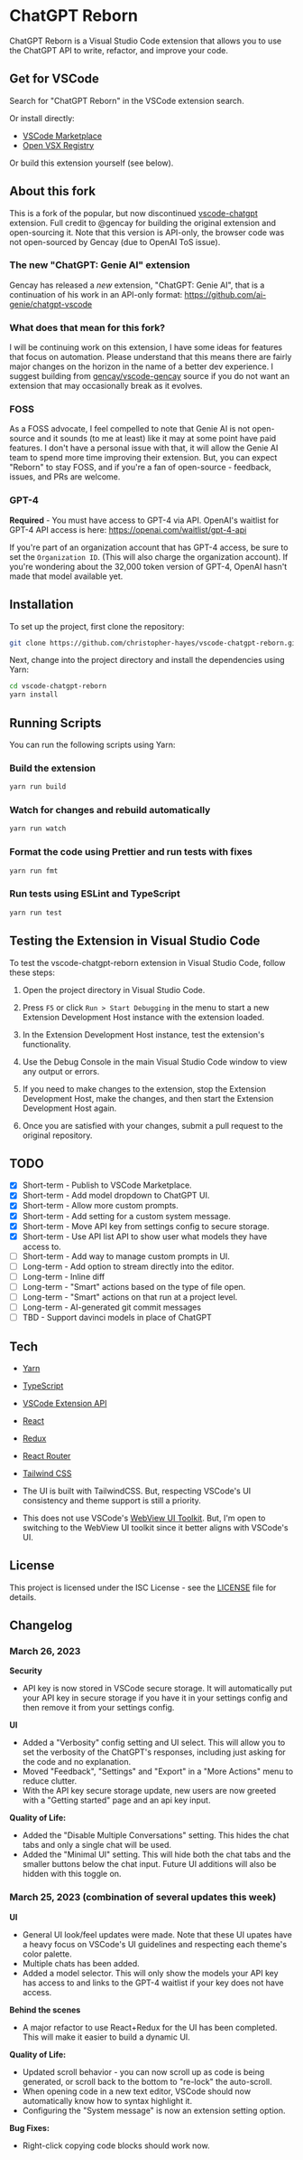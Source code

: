 # ChatGPT Reborn

ChatGPT Reborn is a Visual Studio Code extension that allows you to use the ChatGPT API to write, refactor, and improve your code.

## Get for VSCode

Search for "ChatGPT Reborn" in the VSCode extension search.

Or install directly:

- [VSCode Marketplace](https://marketplace.visualstudio.com/items?itemName=chris-hayes.chatgpt-reborn)
- [Open VSX Registry](https://open-vsx.org/extension/chris-hayes/chatgpt-reborn)

Or build this extension yourself (see below).

## About this fork

This is a fork of the popular, but now discontinued [vscode-chatgpt](https://github.com/gencay/vscode-chatgpt) extension. Full credit to @gencay for building the original extension and open-sourcing it. Note that this version is API-only, the browser code was not open-sourced by Gencay (due to OpenAI ToS issue).

### The new "ChatGPT: Genie AI" extension

Gencay has released a *new* extension, "ChatGPT: Genie AI", that is a continuation of his work in an API-only format: <https://github.com/ai-genie/chatgpt-vscode>

### What does that mean for this fork?

I will be continuing work on this extension, I have some ideas for features that focus on automation. Please understand that this means there are fairly major changes on the horizon in the name of a better dev experience. I suggest building from [gencay/vscode-gencay](https://github.com/gencay/vscode-chatgpt) source if you do not want an extension that may occasionally break as it evolves.

### FOSS

As a FOSS advocate, I feel compelled to note that Genie AI is not open-source and it sounds (to me at least) like it may at some point have paid features. I don't have a personal issue with that, it will allow the Genie AI team to spend more time improving their extension. But, you can expect "Reborn" to stay FOSS, and if you're a fan of open-source - feedback, issues, and PRs are welcome.

### GPT-4

**Required** - You must have access to GPT-4 via API. OpenAI's waitlist for GPT-4 API access is here: <https://openai.com/waitlist/gpt-4-api>

If you're part of an organization account that has GPT-4 access, be sure to set the `Organization ID`. (This will also charge the organization account). If you're wondering about the 32,000 token version of GPT-4, OpenAI hasn't made that model available yet.

## Installation

To set up the project, first clone the repository:

```bash
git clone https://github.com/christopher-hayes/vscode-chatgpt-reborn.git
```

Next, change into the project directory and install the dependencies using Yarn:

```bash
cd vscode-chatgpt-reborn
yarn install
```

## Running Scripts

You can run the following scripts using Yarn:

### Build the extension

```bash
yarn run build
```

### Watch for changes and rebuild automatically

```bash
yarn run watch
```

### Format the code using Prettier and run tests with fixes

```bash
yarn run fmt
```

### Run tests using ESLint and TypeScript

```bash
yarn run test
```

## Testing the Extension in Visual Studio Code

To test the vscode-chatgpt-reborn extension in Visual Studio Code, follow these steps:

1. Open the project directory in Visual Studio Code.

2. Press `F5` or click `Run > Start Debugging` in the menu to start a new Extension Development Host instance with the extension loaded.

3. In the Extension Development Host instance, test the extension's functionality.

4. Use the Debug Console in the main Visual Studio Code window to view any output or errors.

5. If you need to make changes to the extension, stop the Extension Development Host, make the changes, and then start the Extension Development Host again.

6. Once you are satisfied with your changes, submit a pull request to the original repository.

## TODO

- [x] Short-term - Publish to VSCode Marketplace.
- [x] Short-term - Add model dropdown to ChatGPT UI.
- [x] Short-term - Allow more custom prompts.
- [x] Short-term - Add setting for a custom system message.
- [x] Short-term - Move API key from settings config to secure storage.
- [x] Short-term - Use API list API to show user what models they have access to.
- [ ] Short-term - Add way to manage custom prompts in UI.
- [ ] Long-term - Add option to stream directly into the editor.
- [ ] Long-term - Inline diff
- [ ] Long-term - "Smart" actions based on the type of file open.
- [ ] Long-term - "Smart" actions on that run at a project level.
- [ ] Long-term - AI-generated git commit messages
- [ ] TBD - Support davinci models in place of ChatGPT

## Tech

- [Yarn](https://yarnpkg.com/)
- [TypeScript](https://www.typescriptlang.org/)
- [VSCode Extension API](https://code.visualstudio.com/api)
- [React](https://reactjs.org/)
- [Redux](https://redux.js.org/)
- [React Router](https://reactrouter.com/)
- [Tailwind CSS](https://tailwindcss.com/)

- The UI is built with TailwindCSS. But, respecting VSCode's UI consistency and theme support is still a priority.
- This does not use VSCode's [WebView UI Toolkit](https://github.com/microsoft/vscode-webview-ui-toolkit/tree/main/src). But, I'm open to switching to the WebView UI toolkit since it better aligns with VSCode's UI.

## License

This project is licensed under the ISC License - see the [LICENSE](LICENSE) file for details.

## Changelog

### March 26, 2023

**Security**

- API key is now stored in VSCode secure storage. It will automatically put your API key in secure storage if you have it in your settings config and then remove it from your settings config.

**UI**

- Added a "Verbosity" config setting and UI select. This will allow you to set the verbosity of the ChatGPT's responses, including just asking for the code and no explanation.
- Moved "Feedback", "Settings" and "Export" in a "More Actions" menu to reduce clutter.
- With the API key secure storage update, new users are now greeted with a "Getting started" page and an api key input.

**Quality of Life:**

- Added the "Disable Multiple Conversations" setting. This hides the chat tabs and only a single chat will be used.
- Added the "Minimal UI" setting. This will hide both the chat tabs and the smaller buttons below the chat input. Future UI additions will also be hidden with this toggle on.

### March 25, 2023 (combination of several updates this week)

**UI**

- General UI look/feel updates were made. Note that these UI upates have a heavy focus on VSCode's UI guidelines and respecting each theme's color palette.
- Multiple chats has been added.
- Added a model selector. This will only show the models your API key has access to and links to the GPT-4 waitlist if your key does not have access.

**Behind the scenes**

- A major refactor to use React+Redux for the UI has been completed. This will make it easier to build a dynamic UI.

**Quality of Life:**

- Updated scroll behavior - you can now scroll up as code is being generated, or scroll back to the bottom to "re-lock" the auto-scroll.
- When opening code in a new text editor, VSCode should now automatically know how to syntax highlight it.
- Configuring the "System message" is now an extension setting option.

**Bug Fixes:**

- Right-click copying code blocks should work now.
